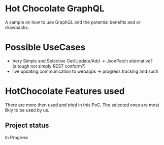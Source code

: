 # Hot Chocolate GraphQL

A sample on how to use GraphQL and the potential benefits and or drawbacks.

# Possible UseCases
- Very Simple and Selective Get/Update/Add -> JsonPatch alternative? (altough not simply REST conform?)
- live updating communication to webapps -> progress tracking and such

# HotChocolate Features used
There are more then used and tried in this PoC. The selected ones are most likly to be used by us. 

## Project status
In Progress
